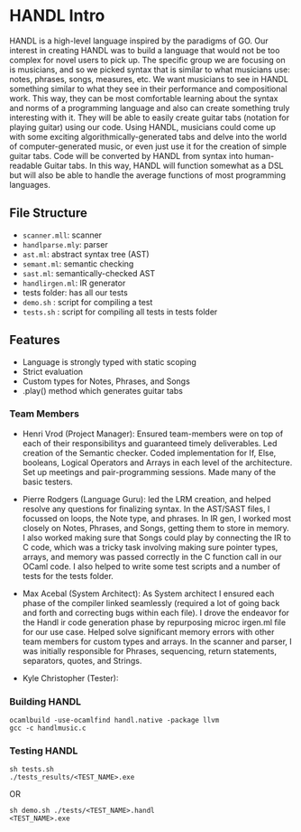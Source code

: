 # HANDL Intro
HANDL is a high-level language inspired by the paradigms of GO. Our interest in creating HANDL was to build a language that would not be too complex for novel users to pick up. The specific group we are focusing on is musicians, and so we picked syntax that is similar to what musicians use: notes, phrases, songs, measures, etc.  We want musicians to see in HANDL something similar to what they see in their performance and compositional work. This way, they can be most comfortable learning about the syntax and norms of a programming language and also can create something truly interesting with it. They will be able to easily create guitar tabs (notation for playing guitar) using our code. Using HANDL, musicians could come up with some exciting algorithmically-generated tabs and delve into the world of computer-generated music, or even just use it for the creation of simple guitar tabs. Code will be converted by HANDL from syntax into human-readable Guitar tabs. In this way, HANDL will function somewhat as a DSL but will also be able to handle the average functions of most programming languages.

## File Structure
-  `scanner.mll`: scanner
-  `handlparse.mly`: parser
-  `ast.ml`: abstract syntax tree (AST)
-  `semant.ml`: semantic checking
-  `sast.ml`: semantically-checked AST
-  `handlirgen.ml`: IR generator
-   tests folder: has all our tests
-   `demo.sh` : script for compiling a test
-   `tests.sh` : script for compiling all tests in tests folder

## Features
- Language is strongly typed with static scoping
- Strict evaluation
- Custom types for Notes, Phrases, and Songs
- .play() method which generates guitar tabs 

### Team Members
- Henri Vrod (Project Manager): Ensured team-members were on top of each of their responsibilitys and guaranteed timely deliverables. Led creation of the Semantic checker. Coded implementation for If, Else, booleans, Logical Operators and Arrays in each level of the architecture. Set up meetings and pair-programming sessions. Made many of the basic testers.
- Pierre Rodgers (Language Guru): led the LRM creation, and helped resolve any questions for finalizing syntax. In the AST/SAST files, I focussed on loops, the Note type, and phrases. In IR gen, I worked most closely on Notes, Phrases, and Songs, getting them to store in memory. I also worked making sure that Songs could play by connecting the IR to C code, which was a tricky task involving making sure pointer types, arrays, and memory was passed correctly in the C function call in our OCaml code. I also helped to write some test scripts and a number of tests for the tests folder. 

- Max Acebal (System Architect): As System architect I ensured each phase of the compiler linked seamlessly (required a lot of going back and forth and correcting bugs within each file). I drove the endeavor for the Handl ir code generation phase by repurposing microc irgen.ml file for our use case. Helped solve significant memory errors with other team members for custom types and arrays. In the scanner and parser, I was initially responsible for Phrases, sequencing, return statements, separators, quotes, and Strings.
- Kyle Christopher (Tester):

### Building HANDL

```
ocamlbuild -use-ocamlfind handl.native -package llvm
gcc -c handlmusic.c
```

### Testing HANDL

```
sh tests.sh
./tests_results/<TEST_NAME>.exe
```
OR
```
sh demo.sh ./tests/<TEST_NAME>.handl
<TEST_NAME>.exe
```
